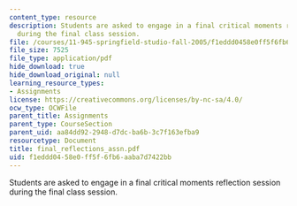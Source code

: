 ```yaml
---
content_type: resource
description: Students are asked to engage in a final critical moments reflection session
  during the final class session.
file: /courses/11-945-springfield-studio-fall-2005/f1eddd0458e0ff5f6fb6aaba7d7422bb_final_reflections_assn.pdf
file_size: 7525
file_type: application/pdf
hide_download: true
hide_download_original: null
learning_resource_types:
- Assignments
license: https://creativecommons.org/licenses/by-nc-sa/4.0/
ocw_type: OCWFile
parent_title: Assignments
parent_type: CourseSection
parent_uid: aa84dd92-2948-d7dc-ba6b-3c7f163efba9
resourcetype: Document
title: final_reflections_assn.pdf
uid: f1eddd04-58e0-ff5f-6fb6-aaba7d7422bb
---
```

Students are asked to engage in a final critical moments reflection session during the final class session.